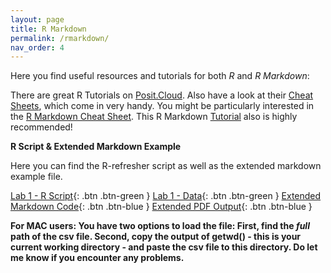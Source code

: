 ```yaml
---
layout: page
title: R Markdown
permalink: /rmarkdown/
nav_order: 4
---
```


 Here you find useful resources and tutorials for both _R_ and _R Markdown_:
 
There are great R Tutorials on [Posit.Cloud](https://rstudio.cloud/learn/primers/). Also have a look at their [Cheat Sheets](https://rstudio.cloud/learn/cheat-sheets), which come in very handy. You might be particularly interested in the [R Markdown Cheat Sheet](https://raw.githubusercontent.com/rstudio/cheatsheets/main/rmarkdown-2.0.pdf). This R Markdown [Tutorial](https://rmarkdown.rstudio.com/lesson-1.html) also is highly recommended!


__R Script & Extended Markdown Example__

Here you can find the R-refresher script as well as the extended markdown example file.

[Lab 1 - R Script](https://raw.githubusercontent.com/bayreuth-politics/CI25/main/docs/RMarkdown/CI25_Lab1_RMarkdown.R){: .btn .btn-green }
[Lab 1 - Data](https://bayreuth-politics.github.io/CI25/data/elbe_flooding.csv){: .btn .btn-green }
[Extended Markdown Code](https://raw.githubusercontent.com/bayreuth-politics/CI25/main/docs/RMarkdown/R_Markdown_Example.Rmd){: .btn .btn-blue }
[Extended PDF Output](https://raw.githubusercontent.com/bayreuth-politics/CI25/main/docs/RMarkdown/R_Markdown_Example.pdf){: .btn .btn-blue }

__For MAC users: You have two options to load the file: First, find the *full* path of the csv file. Second, copy the output of getwd() - this is your current working directory - and paste the csv file to this directory. Do let me know if you encounter any problems.__

